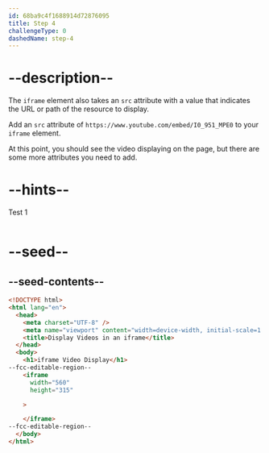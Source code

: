 ```yaml
---
id: 68ba9c4f1688914d72876095
title: Step 4
challengeType: 0
dashedName: step-4
---
```


# --description--

The `iframe` element also takes an `src` attribute with a value that indicates the URL or path of the resource to display.

Add an `src` attribute of `https://www.youtube.com/embed/I0_951_MPE0` to your `iframe` element.

At this point, you should see the video displaying on the page, but there are some more attributes you need to add.

# --hints--

Test 1

```js

```

# --seed--

## --seed-contents--

```html
<!DOCTYPE html>
<html lang="en">
  <head>
    <meta charset="UTF-8" />
    <meta name="viewport" content="width=device-width, initial-scale=1.0" />
    <title>Display Videos in an iframe</title>
  </head>
  <body>
    <h1>iframe Video Display</h1>
--fcc-editable-region--
    <iframe
      width="560"
      height="315"

    >

    </iframe>
--fcc-editable-region--
  </body>
</html>
```
